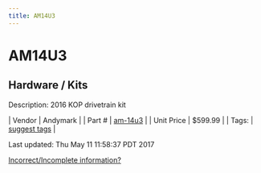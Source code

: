 ```yaml
---
title: AM14U3
---
```


# AM14U3
## Hardware / Kits
Description: 	2016 KOP drivetrain kit 

| Vendor | Andymark | 
| Part # | [am-14u3](http://www.andymark.com/AM14U3-p/am-14u3.htm) | 
| Unit Price | $599.99 | 
| Tags: | [suggest tags](https://docs.google.com/forms/d/e/1FAIpQLSeWyY8v3RgOty-MyWmh9U0iivNYN_molChYyS-0U-o-kOAv_g/viewform) | 

Last updated: Thu May 11 11:58:37 PDT 2017

 [Incorrect/Incomplete information?](https://docs.google.com/forms/d/e/1FAIpQLSeWyY8v3RgOty-MyWmh9U0iivNYN_molChYyS-0U-o-kOAv_g/viewform)